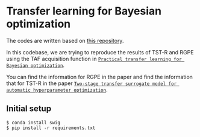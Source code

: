 # Transfer learning for Bayesian optimization
The codes are written based on [this repository](https://github.com/automl/transfer-hpo-framework).

In this codebase, we are trying to reproduce the results of TST-R and RGPE using the TAF acquisition function in [`Practical transfer learning for Bayesian optimization`](https://arxiv.org/pdf/1802.02219v3.pdf).

You can find the information for RGPE in the paper and find the information that for TST-R in the paper [`Two-stage transfer surrogate model for automatic hyperparameter optimization`](https://www.ismll.uni-hildesheim.de/pub/pdfs/wistuba_et_al_ECML_2016.pdf).

## Initial setup

```shell
$ conda install swig
$ pip install -r requirements.txt
```
